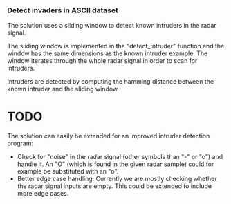 


### Detect invaders in ASCII dataset


The solution uses a sliding window to detect known intruders in the radar signal.

The sliding window is implemented in the "detect_intruder" function and the window has the same dimensions as the known intruder example. The window iterates through the whole radar signal in order to scan for intruders.

Intruders are detected by computing the hamming distance between the known intruder and the sliding window. 



# TODO

The solution can easily be extended for an improved intruder detection program:

- Check for "noise" in the radar signal (other symbols than "-" or "o") and handle it. An "O" (which is found in the given radar sample) could for example be substituted with an "o". 
- Better edge case handling. Currently we are mostly checking whether the radar signal inputs are empty. This could be extended to include more edge cases. 

